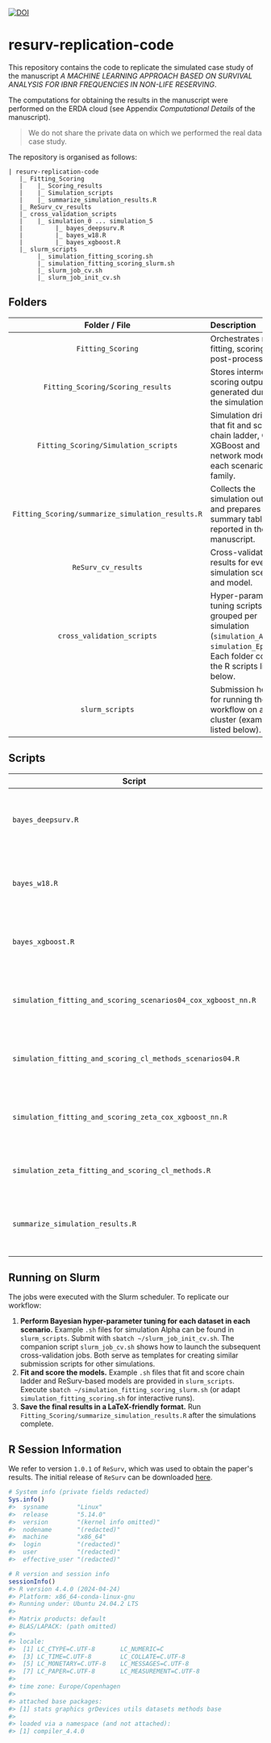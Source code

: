 [![DOI](https://zenodo.org/badge/DOI/10.5281/zenodo.10419198.svg)](https://doi.org/10.5281/zenodo.10419198)

# resurv-replication-code

This repository contains the code to replicate the simulated case study of the manuscript *A MACHINE LEARNING APPROACH BASED ON SURVIVAL ANALYSIS FOR IBNR FREQUENCIES IN NON-LIFE RESERVING*.

The computations for obtaining the results in the manuscript were performed on the ERDA cloud (see Appendix *Computational Details* of the manuscript).

> We do not share the private data on which we performed the real data case study.

The repository is organised as follows:


```
| resurv-replication-code
   |_ Fitting_Scoring
   |    |_ Scoring_results
   |    |_ Simulation_scripts
   |    |_ summarize_simulation_results.R
   |_ ReSurv_cv_results
   |_ cross_validation_scripts
   |    |_ simulation_0 ... simulation_5
   |         |_ bayes_deepsurv.R
   |         |_ bayes_w18.R
   |         |_ bayes_xgboost.R
   |_ slurm_scripts
        |_ simulation_fitting_scoring.sh
        |_ simulation_fitting_scoring_slurm.sh
        |_ slurm_job_cv.sh
        |_ slurm_job_init_cv.sh
```


## Folders

| Folder / File                     | Description |
| :-------------------------------: | :---------- |
| `Fitting_Scoring`                 | Orchestrates model fitting, scoring and post-processing. |
| `Fitting_Scoring/Scoring_results` | Stores intermediate scoring outputs generated during the simulations. |
| `Fitting_Scoring/Simulation_scripts` | Simulation drivers that fit and score chain ladder, Cox, XGBoost and neural network models for each scenario family. |
| `Fitting_Scoring/summarize_simulation_results.R` | Collects the simulation outputs and prepares the summary tables reported in the manuscript. |
| `ReSurv_cv_results`               | Cross-validation results for every simulation scenario and model. |
| `cross_validation_scripts`        | Hyper-parameter tuning scripts grouped per simulation (`simulation_Alpha`–`simulation_Epsilon`). Each folder contains the R scripts listed below. |
| `slurm_scripts`                   | Submission helpers for running the workflow on a Slurm cluster (examples listed below). |

## Scripts

| Script                                                      | Location                              | Description                                                                 |
|-------------------------------------------------------------|---------------------------------------|------------------------------------------------------------------------------|
| `bayes_deepsurv.R`                                          | `cross_validation_scripts/simulation_*` | Tunes DeepSurv neural network hyperparameters for each simulation setting.   |
| `bayes_w18.R`                                               | `cross_validation_scripts/simulation_*` | Tunes W18 Cox model hyperparameters for each simulation setting.             |
| `bayes_xgboost.R`                                           | `cross_validation_scripts/simulation_*` | Tunes XGBoost hyperparameters for each simulation setting.                   |
| `simulation_fitting_and_scoring_scenarios04_cox_xgboost_nn.R` | `Fitting_Scoring/Simulation_scripts`   | Fits and scores Cox, XGBoost, and neural network models for scenarios Alpha to Epsilon. |
| `simulation_fitting_and_scoring_cl_methods_scenarios04.R`   | `Fitting_Scoring/Simulation_scripts`   | Fits and scores the chain ladder benchmarks for scenarios Alpha to Epsilon.  |
| `simulation_fitting_and_scoring_zeta_cox_xgboost_nn.R`      | `Fitting_Scoring/Simulation_scripts`   | Fits and scores Cox, XGBoost, and neural network models for scenario Zeta.   |
| `simulation_zeta_fitting_and_scoring_cl_methods.R`           | `Fitting_Scoring/Simulation_scripts`   | Fits and scores the chain ladder benchmarks for scenario Zeta.               |
| `summarize_simulation_results.R`                            | `Fitting_Scoring`                      | Aggregates scoring outputs and creates manuscript-ready summary tables.      |

## Running on Slurm

The jobs were executed with the Slurm scheduler. To replicate our workflow:

1. **Perform Bayesian hyper-parameter tuning for each dataset in each scenario.** Example `.sh` files for simulation Alpha can be found in `slurm_scripts`. Submit with `sbatch ~/slurm_job_init_cv.sh`. The companion script `slurm_job_cv.sh` shows how to launch the subsequent cross-validation jobs. Both serve as templates for creating similar submission scripts for other simulations.
2. **Fit and score the models.** Example `.sh` files that fit and score chain ladder and ReSurv-based models are provided in `slurm_scripts`. Execute `sbatch ~/simulation_fitting_scoring_slurm.sh` (or adapt `simulation_fitting_scoring.sh` for interactive runs).
3. **Save the final results in a LaTeX-friendly format.** Run `Fitting_Scoring/summarize_simulation_results.R` after the simulations complete.

## R Session Information

We refer to version `1.0.1` of `ReSurv`, which was used to obtain the paper's results. The initial release of `ReSurv` can be downloaded [here](https://github.com/edhofman/ReSurv/releases/tag/v1.0.1).

```r
# System info (private fields redacted)
Sys.info()
#>  sysname        "Linux"
#>  release        "5.14.0"
#>  version        "(kernel info omitted)"
#>  nodename       "(redacted)"
#>  machine        "x86_64"
#>  login          "(redacted)"
#>  user           "(redacted)"
#>  effective_user "(redacted)"

# R version and session info
sessionInfo()
#> R version 4.4.0 (2024-04-24)
#> Platform: x86_64-conda-linux-gnu
#> Running under: Ubuntu 24.04.2 LTS
#>
#> Matrix products: default
#> BLAS/LAPACK: (path omitted)
#>
#> locale:
#>  [1] LC_CTYPE=C.UTF-8       LC_NUMERIC=C
#>  [3] LC_TIME=C.UTF-8        LC_COLLATE=C.UTF-8
#>  [5] LC_MONETARY=C.UTF-8    LC_MESSAGES=C.UTF-8
#>  [7] LC_PAPER=C.UTF-8       LC_MEASUREMENT=C.UTF-8
#>
#> time zone: Europe/Copenhagen
#>
#> attached base packages:
#> [1] stats graphics grDevices utils datasets methods base
#>
#> loaded via a namespace (and not attached):
#> [1] compiler_4.4.0
